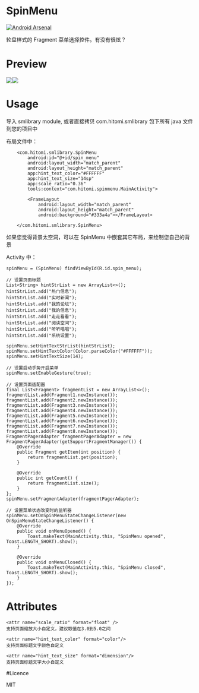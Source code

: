 # SpinMenu
[![Android Arsenal](https://img.shields.io/badge/Android%20Arsenal-SpinMenu-green.svg?style=true)](https://android-arsenal.com/details/1/4396)



轮盘样式的 Fragment 菜单选择控件。有没有很炫？

# Preview

<img src="preview/menu_cyclic.gif"/><img src="https://github.com/lichenyu10/SlidMenu/tree/master/preview/menu_slop.gif"/>


# Usage

导入 smlibrary module, 或者直接拷贝 com.hitomi.smlibrary 包下所有 java 文件到您的项目中

布局文件中：

        <com.hitomi.smlibrary.SpinMenu
            android:id="@+id/spin_menu"
            android:layout_width="match_parent"
            android:layout_height="match_parent"
            app:hint_text_color="#FFFFFF"
            app:hint_text_size="14sp"
            app:scale_ratio="0.36"
            tools:context="com.hitomi.spinmenu.MainActivity">

            <FrameLayout
                android:layout_width="match_parent"
                android:layout_height="match_parent"
                android:background="#333a4a"></FrameLayout>

        </com.hitomi.smlibrary.SpinMenu>

如果您觉得背景太空洞，可以在 SpinMenu 中嵌套其它布局，来绘制您自己的背景

Activity 中：

    spinMenu = (SpinMenu) findViewById(R.id.spin_menu);

    // 设置页面标题
    List<String> hintStrList = new ArrayList<>();
    hintStrList.add("热门信息");
    hintStrList.add("实时新闻");
    hintStrList.add("我的论坛");
    hintStrList.add("我的信息");
    hintStrList.add("走走看看");
    hintStrList.add("阅读空间");
    hintStrList.add("听听唱唱");
    hintStrList.add("系统设置");

    spinMenu.setHintTextStrList(hintStrList);
    spinMenu.setHintTextColor(Color.parseColor("#FFFFFF"));
    spinMenu.setHintTextSize(14);

    // 设置启动手势开启菜单
    spinMenu.setEnableGesture(true);

    // 设置页面适配器
    final List<Fragment> fragmentList = new ArrayList<>();
    fragmentList.add(Fragment1.newInstance());
    fragmentList.add(Fragment2.newInstance());
    fragmentList.add(Fragment3.newInstance());
    fragmentList.add(Fragment4.newInstance());
    fragmentList.add(Fragment5.newInstance());
    fragmentList.add(Fragment6.newInstance());
    fragmentList.add(Fragment7.newInstance());
    fragmentList.add(Fragment8.newInstance());
    FragmentPagerAdapter fragmentPagerAdapter = new FragmentPagerAdapter(getSupportFragmentManager()) {
        @Override
        public Fragment getItem(int position) {
            return fragmentList.get(position);
        }

        @Override
        public int getCount() {
            return fragmentList.size();
        }
    };
    spinMenu.setFragmentAdapter(fragmentPagerAdapter);

    // 设置菜单状态改变时的监听器
    spinMenu.setOnSpinMenuStateChangeListener(new OnSpinMenuStateChangeListener() {
        @Override
        public void onMenuOpened() {
            Toast.makeText(MainActivity.this, "SpinMenu opened", Toast.LENGTH_SHORT).show();
        }

        @Override
        public void onMenuClosed() {
            Toast.makeText(MainActivity.this, "SpinMenu closed", Toast.LENGTH_SHORT).show();
        }
    });

# Attributes

    <attr name="scale_ratio" format="float" />
    支持页面缩放大小自定义，建议取值在3.0到5.0之间

    <attr name="hint_text_color" format="color"/>
    支持页面标题文字颜色自定义

    <attr name="hint_text_size" format="dimension"/>
    支持页面标题文字大小自定义

#Licence

MIT
 


